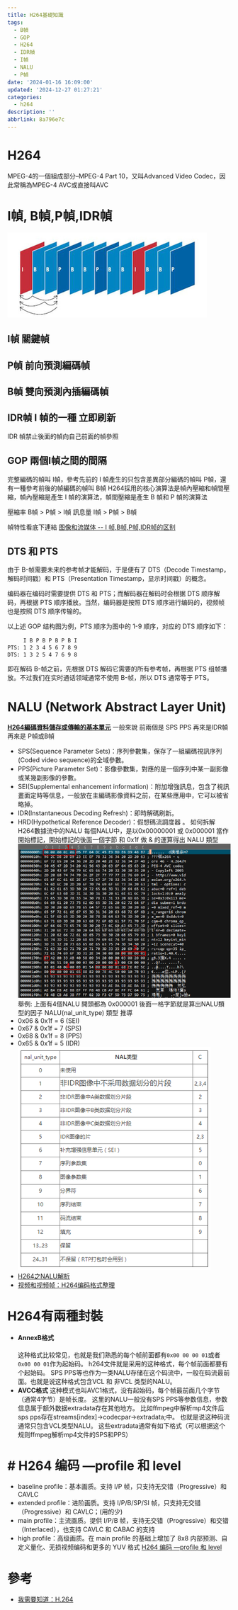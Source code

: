```yaml
---
title: H264基礎知識
tags:
  - B幀
  - GOP
  - H264
  - IDR幀
  - I幀
  - NALU
  - P幀
date: '2024-01-16 16:09:00'
updated: '2024-12-27 01:27:21'
categories:
  - h264
description: ''
abbrlink: 8a796e7c
---
```

# H264
MPEG-4的⼀個組成部分–MPEG-4 Part 10，⼜叫Advanced Video Codec，因此常稱為MPEG-4 AVC或直接叫AVC

# I幀, B幀,P幀,IDR幀
![](/images/20240116150548.png)

## I幀 關鍵幀 
## P幀 前向預測編碼幀
## B幀 雙向預測內插編碼幀
## IDR幀  I 幀的一種 立即刷新
IDR 幀禁止後面的幀向自己前面的幀參照
 <!-- more -->
 ## GOP 兩個I幀之間的間隔

完整編碼的幀叫 I幀，參考先前的 I 幀產生的只包含差異部分編碼的幀叫 P幀，還有一種參考前後的幀編碼的幀叫 B幀
H264採用的核心演算法是幀內壓縮和幀間壓縮，幀內壓縮是產生 I 幀的演算法，幀間壓縮是產生 B 幀和 P 幀的演算法

壓縮率 B幀 > P幀 > I幀
訊息量 I幀 > P幀 > B幀

幀特性看底下連結
[图像和流媒体 -- I 帧,B帧,P帧,IDR帧的区别](https://blog.csdn.net/qq_29350001/article/details/73770702)

## DTS 和 PTS
由于 B-帧需要未来的参考帧才能解码，于是便有了 DTS（Decode Timestamp，解码时间戳）和 PTS（Presentation Timestamp，显示时间戳）的概念。

编码器在编码时需要提供 DTS 和 PTS；而解码器在解码时会根据 DTS 顺序解码，再根据 PTS 顺序播放。当然，编码器是按照 DTS 顺序进行编码的，视频帧也是按照 DTS 顺序传输的。

以上述 GOP 结构图为例，PTS 顺序为图中的 1-9 顺序，对应的 DTS 顺序如下：
```text
     I B P B P B P B I
PTS: 1 2 3 4 5 6 7 8 9
DTS: 1 3 2 5 4 7 6 9 8
```
即在解码 B-帧之前，先根据 DTS 解码它需要的所有参考帧，再根据 PTS 组帧播放。不过我们在实时通话领域通常不使用 B-帧，所以 DTS 通常等于 PTS。

# NALU (Network Abstract Layer Unit)
<u>**H264編碼資料儲存或傳輸的基本單元**</u>
 一般來說 前兩個是 SPS PPS 再來是IDR幀 再來是 P幀或B幀
 - SPS(Sequence Parameter Sets)：序列參數集，保存了一組編碼視訊序列(Coded video sequence)的全域參數。 
 - PPS(Picture Parameter Set)：影像參數集，對應的是一個序列中某一副影像或某幾副影像的參數。 
 - SEI(Supplemental enhancement information)：附加增強訊息，包含了視訊畫面定時等信息，一般放在主編碼影像資料之前，在某些應用中，它可以被省略掉。
 - IDR(Instantaneous Decoding Refresh)：即時解碼刷新。
 - HRD(Hypothetical Reference Decoder)：假想碼流調度器
 。
如何拆解H264數據流中的NALU
每個NALU中，是以0x00000001 或 0x000001 當作開始標記，開始標記的後面一個字節 和 0x1f 做 & 的運算得出 NALU 類型
![](/images/20240116154054.png)
舉例: 上面有4個NALU 開頭都為 0x000001 後面一格字節就是算出NALU類型的因子
NALU(nal_unit_type) 類型 推導
- 0x06 & 0x1f = 6 (SEI)
- 0x67 & 0x1f = 7 (SPS)
- 0x68 & 0x1f = 8 (PPS)
- 0x65 & 0x1f = 5 (IDR)
![](/images/20240116154827.png)
- [H264之NALU解析](https://zhuanlan.zhihu.com/p/409527359)
- [视频和视频帧：H264编码格式整理](https://zhuanlan.zhihu.com/p/71928833)


# H264有兩種封裝
- #### AnnexB格式
	这种格式比较常见，也就是我们熟悉的每个帧前面都有`0x00 00 00 01`或者`0x00 00 01`作为起始码。
	h264文件就是采用的这种格式，每个帧前面都要有个起始码。
	SPS PPS等也作为一类NALU存储在这个码流中，一般在码流最前面。也就是说这种格式包含VCL 和 非VCL 类型的NALU。 
- **AVCC格式**
	这种模式也叫AVC1格式，没有起始码，每个帧最前面几个字节（通常4字节）是帧长度。
	这里的NALU一般没有SPS PPS等参数信息，参数信息属于额外数据extradata存在其他地方。
	比如ffmpeg中解析mp4文件后sps pps存在streams[index]->codecpar->extradata;中。
	也就是说这种码流通常只包含VCL类型NALU。
	这些extradata通常有如下格式（可以根据这个规则ffmpeg解析mp4文件的SPS和PPS）

# # H264 编码 —profile 和 level
- baseline profile：基本画质。支持 I/P 帧，只支持无交错（Progressive）和 CAVLC
- extended profile：进阶画质。支持 I/P/B/SP/SI 帧，只支持无交错（Progressive）和 CAVLC；(用的少)
- main profile：主流画质。提供 I/P/B 帧，支持无交错（Progressive）和交错（Interlaced），也支持 CAVLC 和 CABAC 的支持
- high profile：高级画质。在 main profile 的基础上增加了 8x8 内部预测、自定义量化、无损视频编码和更多的 YUV 格式
[H264 编码 —profile 和 level](https://winddoing.github.io/post/e114a1a8.html)

# 參考
- [我需要知道：H.264](https://blog.piasy.com/2017/09/22/I-Need-Know-About-H264/index.html)
